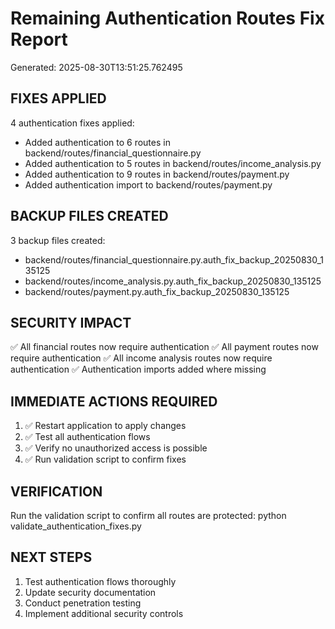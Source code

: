 
# Remaining Authentication Routes Fix Report
Generated: 2025-08-30T13:51:25.762495

## FIXES APPLIED

4 authentication fixes applied:

- Added authentication to 6 routes in backend/routes/financial_questionnaire.py
- Added authentication to 5 routes in backend/routes/income_analysis.py
- Added authentication to 9 routes in backend/routes/payment.py
- Added authentication import to backend/routes/payment.py


## BACKUP FILES CREATED

3 backup files created:

- backend/routes/financial_questionnaire.py.auth_fix_backup_20250830_135125
- backend/routes/income_analysis.py.auth_fix_backup_20250830_135125
- backend/routes/payment.py.auth_fix_backup_20250830_135125


## SECURITY IMPACT

✅ All financial routes now require authentication
✅ All payment routes now require authentication
✅ All income analysis routes now require authentication
✅ Authentication imports added where missing

## IMMEDIATE ACTIONS REQUIRED

1. ✅ Restart application to apply changes
2. ✅ Test all authentication flows
3. ✅ Verify no unauthorized access is possible
4. ✅ Run validation script to confirm fixes

## VERIFICATION

Run the validation script to confirm all routes are protected:
python validate_authentication_fixes.py

## NEXT STEPS

1. Test authentication flows thoroughly
2. Update security documentation
3. Conduct penetration testing
4. Implement additional security controls
